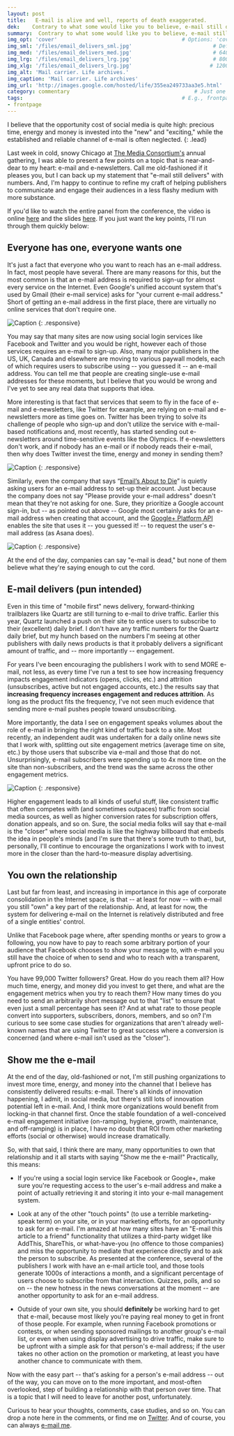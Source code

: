 ```yaml
---
layout: post
title:   E-mail is alive and well, reports of death exaggerated.
dek:    Contrary to what some would like you to believe, e-mail still delivers. 
summary:  Contrary to what some would like you to believe, e-mail still delivers.
img_opt: 'cover'                                        # Options: 'cover' or 'inlne' or 'none'
img_sml: '/files/email_delivers_sml.jpg'                          # Default on cover or inline
img_med: '/files/email_delivers_med.jpg'                          # 640x512px cover, inline
img_lrg: '/files/email_delivers_lrg.jpg'                          # 800x640px cover, inline
img_xlg: '/files/email_delivers_lrg.jpg'                         # 1200x960px cover only
img_alt: 'Mail carrier. Life archives.'                                             # Alt for inline
img_caption: 'Mail carrier. Life archives'                                         # Caption for either
img_url: 'http://images.google.com/hosted/life/355ea249733aa3e5.html'                                             # URL to original image
category: commentary                                        # Just one of the 4xCs
tags:                                                   # E.g., frontpage
- frontpage
---
```


I believe that the opportunity cost of social media is quite high: precious time, energy and money is invested into the "new" and "exciting," while the established and reliable channel of e-mail is often neglected.
{: .lead}

Last week in cold, snowy Chicago at [The Media Consortium's](http://www.themediaconsortium.org/2014-annual-conference/) annual gathering, I was able to present a few points on a topic that is near-and-dear to my heart: e-mail and e-newsletters. Call me old-fashioned if it pleases you, but I can back up my statement that "e-mail still delivers" with numbers. And, I'm happy to continue to refine my craft of helping publishers to communicate and engage their audiences in a less flashy medium with more substance.

If you'd like to watch the entire panel from the conference, the video is online [here](http://www.youtube.com/watch?v=sLdp_IcDOtA) and the slides [here](http://ps.ht/tmc2014enewsletters ). If you just want the key points, I'll run through them quickly below: 

## Everyone has one, everyone wants one

It's just a fact that everyone who you want to reach has an e-mail address. In fact, most people have several. There are many reasons for this, but the most common is that an e-mail address is required to sign-up for almost every service on the Internet. Even Google's unified account system that's used by Gmail (their e-mail service) asks for "your current e-mail address." Short of getting an e-mail address in the first place, there are virtually no online services that don't require one. 

![Caption](/files/email_delivers_twitter_signup.png)
{: .responsive}

You may say that many sites are now using social login services like Facebook and Twitter and you would be right, however each of those services requires an e-mail to sign-up. Also, many major publishers in the US, UK, Canada and elsewhere are moving to various paywall models, each of which requires users to subscribe using -- you guessed it -- an e-mail address. You can tell me that people are creating single-use e-mail addresses for these moments, but I believe that you would be wrong and I've yet to see any real data that supports that idea. 

More interesting is that fact that services that seem to fly in the face of e-mail and e-newsletters, like Twitter for example, are relying on e-mail and e-newsletters more as time goes on. Twitter has been trying to solve its challenge of people who sign-up and don't utilize the service with e-mail-based notifications and, most recently, has started sending out e-newsletters around time-sensitive events like the Olympics. If e-newsletters don't work, and if nobody has an e-mail or if nobody reads their e-mail, then why does Twitter invest the time, energy and money in sending them? 

![Caption](/files/email_delivers_twitter_newsletter.png)
{: .responsive}

Similarly, even the company that says “[Email’s About to Die](http://www.wired.com/business/2014/01/next-big-thing-missed-facebook-co-founder-says-email/)” is quietly asking users for an e-mail address to set-up their account. Just because the company does not say "Please provide your e-mail address" doesn't mean that they're not asking for one. Sure, they prioritize a Google account sign-in, but -- as pointed out above -- Google most certainly asks for an e-mail address when creating that account, and the [Google+ Platform API](https://developers.google.com/+/api/oauth) enables the site that uses it -- you guessed it! -- to request the user's e-mail address (as Asana does).

![Caption](/files/email_delivers_asana_asks_for_email.png)
{: .responsive}

At the end of the day, companies can say "e-mail is dead," but none of them believe what they're saying enough to cut the cord.

## E-mail delivers (pun intended)

Even in this time of "mobile first" news delivery, forward-thinking trailblazers like Quartz are still turning to e-mail to drive traffic. Earlier this year, Quartz launched a push on their site to entice users to subscribe to their (excellent) daily brief. I don't have any traffic numbers for the Quartz daily brief, but my hunch based on the numbers I'm seeing at other publishers with daily news products is that it probably delivers a significant amount of traffic, and -- more importantly -- engagement. 

For years I've been encouraging the publishers I work with to send MORE e-mail, not less, as every time I've run a test to see how increasing frequency impacts engagement indicators (opens, clicks, etc.) and attrition (unsubscribes, active but not engaged accounts, etc.) the results say that **increasing frequency increases engagement and reduces attrition**. As long as the product fits the frequency, I've not seen much evidence that sending more e-mail pushes people toward unsubscribing. 

More importantly, the data I see on engagement speaks volumes about the role of e-mail in bringing the right kind of traffic back to a site. Most recently, an independent audit was undertaken for a daily online news site that I work with, splitting out site engagement metrics (average time on site, etc.) by those users that subscribe via e-mail and those that do not. Unsurprisingly, e-mail subscribers were spending up to 4x more time on the site than non-subscribers, and the trend was the same across the other engagement metrics. 

![Caption](/files/email_delivers_avg_time_on_site.png)
{: .responsive}

Higher engagement leads to all kinds of useful stuff, like consistent traffic that often competes with (and sometimes outpaces) traffic from social media sources, as well as higher conversion rates for subscription offers, donation appeals, and so on. Sure, the social media folks will say that e-mail is the "closer" where social media is like the highway billboard that embeds the idea in people's minds (and I'm sure that there's some truth to that), but, personally, I'll continue to encourage the organizations I work with to invest more in the closer than the hard-to-measure display advertising.

## You own the relationship

Last but far from least, and increasing in importance in this age of corporate consolidation in the Internet space, is that -- at least for now -- with e-mail you still "own" a key part of the relationship. And, at least for now, the system for delivering e-mail on the Internet is relatively distributed and free of a single entities' control. 

Unlike that Facebook page where, after spending months or years to grow a following, you now have to pay to reach some arbitrary portion of your audience that Facebook chooses to show your message to, with e-mail you still have the choice of when to send and who to reach with a transparent, upfront price to do so.

You have 99,000 Twitter followers? Great. How do you reach them all? How much time, energy, and money did you invest to get there, and what are the engagement metrics when you try to reach them? How many times do you need to send an arbitrarily short message out to that "list" to ensure that even just a small percentage has seen it? And at what rate to those people convert into supporters, subscribers, donors, members, and so on? I'm curious to see some case studies for organizations that aren't already well-known names that are using Twitter to great success where a conversion is concerned (and where e-mail isn't used as the "closer"). 

## Show me the e-mail

At the end of the day, old-fashioned or not, I'm still pushing organizations to invest more time, energy, and money into the channel that I believe has consistently delivered results: e-mail. There's all kinds of innovation happening, I admit, in social media, but there's still lots of innovation potential left in e-mail. And, I think more organizations would benefit from locking-in that channel first. Once the stable foundation of a well-conceived e-mail engagement initiative (on-ramping, hygiene, growth, maintenance, and off-ramping) is in place, I have no doubt that ROI from other marketing efforts (social or otherwise) would increase dramatically.

So, with that said, I think there are many, many opportunities to own that relationship and it all starts with saying "Show me the e-mail!" Practically, this means:

* If you're using a social login service like Facebook or Google+, make sure you're requesting access to the user's e-mail address and make a point of actually retrieving it and storing it into your e-mail management system.

* Look at any of the other "touch points" (to use a terrible marketing-speak term) on your site, or in your marketing efforts, for an opportunity to ask for an e-mail. I'm amazed at how many sites have an "E-mail this article to a friend" functionality that utilizes a third-party widget like AddThis, ShareThis, or what-have-you (no offence to those companies) and miss the opportunity to mediate that experience directly and to ask the person to subscribe. As presented at the conference, several of the publishers I work with have an e-mail article tool, and those tools generate 1000s of interactions a month, and a significant percentage of users choose to subscribe from that interaction. Quizzes, polls, and so on -- the new hotness in the news conversations at the moment -- are another opportunity to ask for an e-mail address.

* Outside of your own site, you should **definitely** be working hard to get that e-mail, because most likely you're paying real money to get in front of those people. For example, when running Facebook promotions or contests, or when sending sponsored mailings to another group's e-mail list, or even when using display advertising to drive traffic, make sure to be upfront with a simple ask for that person's e-mail address; if the user takes no other action on the promotion or marketing, at least you have another chance to communicate with them. 

Now with the easy part -- that's asking for a person's e-mail address -- out of the way, you can move on to the more important, and most-often overlooked, step of building a relationship with that person over time. That is a topic that I will need to leave for another post, unfortunately.

Curious to hear your thoughts, comments, case studies, and so on. You can drop a note here in the comments, or find me on [Twitter](http://twitter.com/phillipadsmith). And of course, you can always [e-mail me](/about/#contact). 


 
